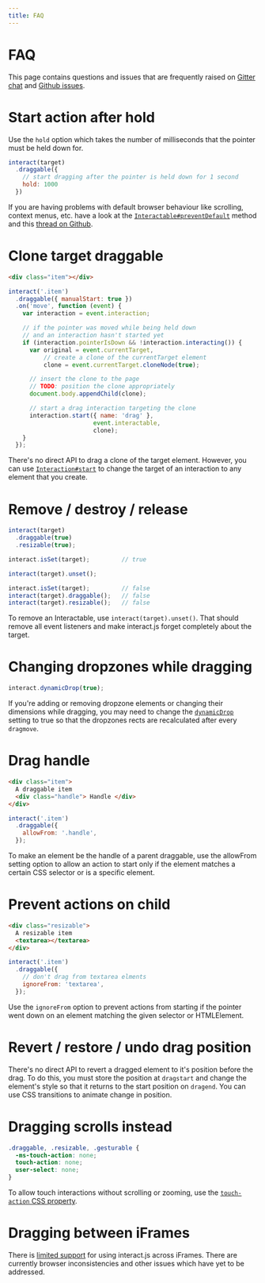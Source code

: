 ```yaml
---
title: FAQ
---
```


FAQ
===

This page contains questions and issues that are frequently raised on [Gitter
chat][gitter] and [Github issues][gh-issues].

Start action after hold
=======================

Use the `hold` option which takes the number of milliseconds that the pointer
must be held down for.

```javascript
interact(target)
  .draggable({
    // start dragging after the pointer is held down for 1 second
    hold: 1000
  })
```

If you are having problems with default browser behaviour like scrolling,
context menus, etc. have a look at the
[`Interactable#preventDefault`][prevent-default] method and this [thread on
Github](https://github.com/taye/interact.js/issues/138).

Clone target draggable
======================

```html
<div class="item"></div>
```

```javascript
interact('.item')
  .draggable({ manualStart: true })
  .on('move', function (event) {
    var interaction = event.interaction;

    // if the pointer was moved while being held down
    // and an interaction hasn't started yet
    if (interaction.pointerIsDown && !interaction.interacting()) {
      var original = event.currentTarget,
          // create a clone of the currentTarget element
          clone = event.currentTarget.cloneNode(true);

      // insert the clone to the page
      // TODO: position the clone appropriately
      document.body.appendChild(clone);

      // start a drag interaction targeting the clone
      interaction.start({ name: 'drag' },
                        event.interactable,
                        clone);
    }
  });
```

There's no direct API to drag a clone of the target element. However, you can
use [`Interaction#start`][interaction-start] to change the target of an
interaction to any element that you create.

Remove / destroy / release
==========================

```javascript
interact(target)
  .draggable(true)
  .resizable(true);

interact.isSet(target);         // true

interact(target).unset();

interact.isSet(target);         // false
interact(target).draggable();   // false
interact(target).resizable();   // false
```

To remove an Interactable, use `interact(target).unset()`. That should remove
all event listeners and make interact.js forget completely about the target.

Changing dropzones while dragging
=================================

```javascript
interact.dynamicDrop(true);
```

If you're adding or removing dropzone elements or changing their dimensions
while dragging, you may need to change the [`dynamicDrop`][dynamic-drop] setting
to true so that the dropzones rects are recalculated after every `dragmove`.

Drag handle
===========


```html
<div class="item">
  A draggable item
  <div class="handle"> Handle </div>
</div>
```

```javascript
interact('.item')
  .draggable({
    allowFrom: '.handle',
  });
```

To make an element be the handle of a parent draggable, use the allowFrom
setting option to allow an action to start only if the element matches a
certain CSS selector or is a specific element.

Prevent actions on child
========================

```html
<div class="resizable">
  A resizable item
  <textarea></textarea>
</div>
```

```javascript
interact('.item')
  .draggable({
    // don't drag from textarea elments
    ignoreFrom: 'textarea',
  });
```

Use the `ignoreFrom` option to prevent actions from starting if the pointer
went down on an element matching the given selector or HTMLElement.

Revert / restore / undo drag position
=====================================

There's no direct API to revert a dragged element to it's position before the
drag. To do this, you must store the position at `dragstart` and change the
element's style so that it returns to the start position on `dragend`. You can
use CSS transitions to animate change in position.

Dragging scrolls instead
========================

```css
.draggable, .resizable, .gesturable {
  -ms-touch-action: none;
  touch-action: none;
  user-select: none;
}
```

To allow touch interactions without scrolling or zooming, use the [`touch-action` CSS
property][touch-action].

Dragging between iFrames
=======================

There is [limited support][iframe-pr] for using interact.js across iFrames. There are
currently browser inconsistencies and other issues which have yet to be
addressed.

[gitter]: https://gitter.im/taye/interact.js
[gh-issues]: http://git.io/srWhdg
[manual-start]: /docs#manualstart
[interaction-start]: /api/Interaction.html#start
[prevent-default]: /api/Interactable.html#preventDefault
[dynamic-drop]: /api/module-interact.html#.dynamicDrop
[touch-action]: https://developer.mozilla.org/en-US/docs/Web/CSS/touch-action
[iframe-pr]: https://github.com/taye/interact.js/pull/98
